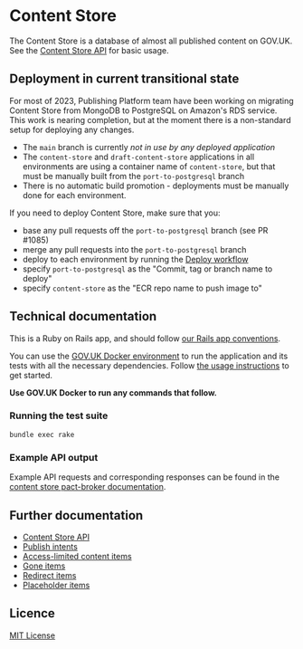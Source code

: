 # Content Store

The Content Store is a database of almost all published content on GOV.UK.
See the [Content Store API](./docs/content-store-api.md) for basic usage.

## Deployment in current transitional state

For most of 2023, Publishing Platform team have been working on migrating Content Store from MongoDB to PostgreSQL on Amazon's RDS service. This work is nearing completion, but at the moment there is a non-standard setup for deploying any changes.

* The `main` branch is currently _not in use by any deployed application_
* The `content-store` and `draft-content-store` applications in all environments are using a container name of `content-store`, but that must be manually built from the `port-to-postgresql` branch
* There is no automatic build promotion - deployments must be manually done for each environment.

If you need to deploy Content Store, make sure that you:
* base any pull requests off the `port-to-postgresql` branch (see PR #1085)
* merge any pull requests into the `port-to-postgresql` branch
* deploy to each environment by running the [Deploy workflow](https://github.com/alphagov/content-store/actions/workflows/deploy.yml)
* specify `port-to-postgresql` as the "Commit, tag or branch name to deploy"
* specify `content-store` as the "ECR repo name to push image to"



## Technical documentation

This is a Ruby on Rails app, and should follow [our Rails app conventions](https://docs.publishing.service.gov.uk/manual/conventions-for-rails-applications.html).

You can use the [GOV.UK Docker environment](https://github.com/alphagov/govuk-docker) to run the application and its tests with all the necessary dependencies. Follow [the usage instructions](https://github.com/alphagov/govuk-docker#usage) to get started.

**Use GOV.UK Docker to run any commands that follow.**

### Running the test suite

`bundle exec rake`

### Example API output

Example API requests and corresponding responses can be found in the
[content store pact-broker documentation](https://govuk-pact-broker-6991351eca05.herokuapp.com/pacts/provider/Content%20Store/consumer/Publishing%20API/latest).

## Further documentation

- [Content Store API](./docs/content-store-api.md)
- [Publish intents](./docs/publish_intents.md)
- [Access-limited content items](./docs/access-limited-content-items.md)
- [Gone items](./docs/gone_item.md)
- [Redirect items](./docs/redirect_item.md)
- [Placeholder items](./docs/placeholder_item.md)

## Licence

[MIT License](LICENCE)
